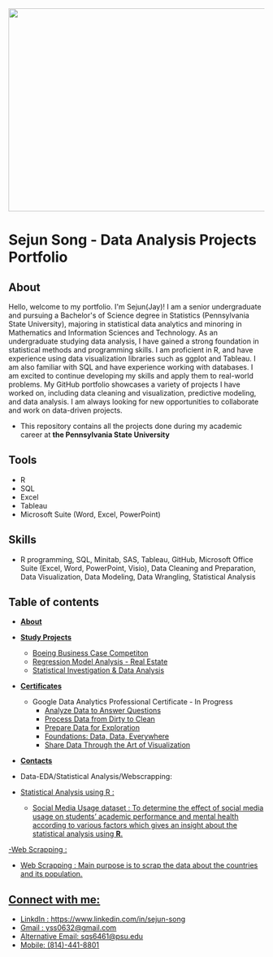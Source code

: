 <img src="https://user-images.githubusercontent.com/55368034/215658874-ffd48a56-53ac-452a-bf4a-fdd7a258d11b.png" width="800" height="400" center-image>

# Sejun Song - Data Analysis Projects Portfolio #


## About

Hello,
welcome to my portfolio. I'm Sejun(Jay)! I am a senior undergraduate and pursuing a Bachelor's of Science degree in Statistics (Pennsylvania State University), majoring in statistical data analytics and minoring in Mathematics and Information Sciences and Technology. As an undergraduate studying data analysis, I have gained a strong foundation in statistical methods and programming skills. I am proficient in R, and have experience using data visualization libraries such as ggplot and Tableau. I am also familiar with SQL and have experience working with databases. I am excited to continue developing my skills and apply them to real-world problems. My GitHub portfolio showcases a variety of projects I have worked on, including data cleaning and visualization, predictive modeling, and data analysis. I am always looking for new opportunities to collaborate and work on data-driven projects.

* This repository contains all the projects done during my academic career at **the Pennsylvania State University**

## Tools 
* R
* SQL
* Excel
* Tableau
* Microsoft Suite (Word, Excel, PowerPoint)
## Skills 
* R programming, SQL, Minitab, SAS, Tableau, GitHub, Microsoft Office Suite (Excel, Word, PowerPoint, Visio), Data
Cleaning and Preparation, Data Visualization, Data Modeling, Data Wrangling, Statistical Analysis 
## Table of contents
- **[About](#about)**
- **[Study Projects](#study-projects)** 
	+ [Boeing Business Case Competiton](https://github.com/yss2333/Sejun-Song/blob/main/Boeing%20Business%20Case%20Competition%202023%20-%20Statistical%20Data%20Analysis.pdf)
	+ [Regression Model Analysis - Real Estate](https://github.com/yss2333/Sejun-Song/blob/main/Regression%20Modeling%20Project%20-%20Real%20Estate%20Sales.pdf)
	+ [Statistical Investigation & Data Analysis](https://github.com/yss2333/Sejun-Song/blob/main/Statistical%20Investigation%20%26%20Data%20Analysis.pdf)
- **[Certificates](#)**
	+ Google Data Analytics Professional Certificate - In Progress
		* [Analyze Data to Answer Questions](https://www.coursera.org/account/accomplishments/certificate/UQEXTBFE97RR)
		* [Process Data from Dirty to Clean](https://www.coursera.org/account/accomplishments/certificate/HN4MTMSPB6LC)
		* [Prepare Data for Exploration](https://www.coursera.org/account/accomplishments/certificate/UYKJNZWJPSGB)
		* [Foundations: Data, Data, Everywhere](https://www.coursera.org/account/accomplishments/certificate/BEPLH8KQH85G)
		* [Share Data Through the Art of Visualization](https://www.coursera.org/account/accomplishments/certificate/5FKNQSEHYAJ9)

- **[Contacts](https://github.com/yss2333/Sejun-Song#connect-with-me)**



    
- Data-EDA/Statistical Analysis/Webscrapping:
  
- <u>Statistical Analysis using R<u> :    
   * <a href="https://github.com/ayshanaji/Data-Analytics-Portfolio-EduBridge/blob/main/Projects/Statistical%20Analysis-R%20and%20Python/Abalone%20Dataset%20-%20Statistical%20Analysis%20on%20Python.ipynb](https://github.com/yss2333/Sejun-Song/blob/main/Statistical%20Investigation%20%26%20Data%20Analysis.pdf"> Social Media Usage dataset </a>: 
        To determine the effect of social media usage on students’ academic performance and mental health according to various factors which gives an insight about the statistical analysis using <b>R</b>.
    
-<u>Web Scrapping<u> : 

   * <a href="https://github.com/ayshanaji/Data-Analytics-Portfolio-EduBridge/tree/main/Projects/Wikipedia-WebScraping"> Web Scrapping </a> : 
    Main purpose is to scrap the data about the countries and its population.
    

    
    
## Connect with me:
* LinkdIn : https://www.linkedin.com/in/sejun-song 
* Gmail : yss0632@gmail.com 
* Alternative Email: sqs6461@psu.edu
* Mobile: (814)-441-8801

